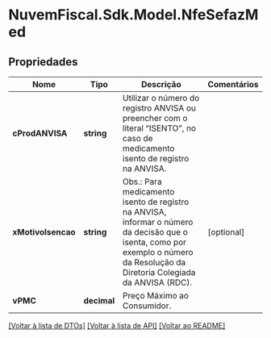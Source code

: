 # NuvemFiscal.Sdk.Model.NfeSefazMed

## Propriedades

Nome | Tipo | Descrição | Comentários
------------ | ------------- | ------------- | -------------
**cProdANVISA** | **string** | Utilizar o número do registro ANVISA  ou preencher com o literal “ISENTO”, no caso de medicamento isento de registro na ANVISA. | 
**xMotivoIsencao** | **string** | Obs.: Para medicamento isento de registro na ANVISA, informar o número da decisão que o isenta, como por exemplo o número da Resolução da Diretoria Colegiada da ANVISA (RDC). | [optional] 
**vPMC** | **decimal** | Preço Máximo ao Consumidor. | 

[[Voltar à lista de DTOs]](../README.md#documentation-for-models) [[Voltar à lista de API]](../README.md#documentation-for-api-endpoints) [[Voltar ao README]](../README.md)

